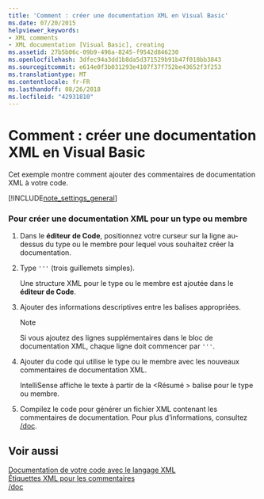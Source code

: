 ```yaml
---
title: 'Comment : créer une documentation XML en Visual Basic'
ms.date: 07/20/2015
helpviewer_keywords:
- XML comments
- XML documentation [Visual Basic], creating
ms.assetid: 27b5b06c-09b9-496a-8245-f9542d846230
ms.openlocfilehash: 3dfec94a3dd1b8da5d371529b91b47f018bb3843
ms.sourcegitcommit: e614e0f3b031293e4107f37f752be43652f3f253
ms.translationtype: MT
ms.contentlocale: fr-FR
ms.lasthandoff: 08/26/2018
ms.locfileid: "42931810"
---
```

# <a name="how-to-create-xml-documentation-in-visual-basic"></a>Comment : créer une documentation XML en Visual Basic
Cet exemple montre comment ajouter des commentaires de documentation XML à votre code.  
  
[!INCLUDE[note_settings_general](~/includes/note-settings-general-md.md)]  
  
### <a name="to-create-xml-documentation-for-a-type-or-member"></a>Pour créer une documentation XML pour un type ou membre  
  
1.  Dans le **éditeur de Code**, positionnez votre curseur sur la ligne au-dessus du type ou le membre pour lequel vous souhaitez créer la documentation.  
  
2.  Type `'''` (trois guillemets simples).  
  
     Une structure XML pour le type ou le membre est ajoutée dans le **éditeur de Code**.  
  
3.  Ajouter des informations descriptives entre les balises appropriées.  
  
    > [!NOTE]
    >  Si vous ajoutez des lignes supplémentaires dans le bloc de documentation XML, chaque ligne doit commencer par `'''`.  
  
4.  Ajouter du code qui utilise le type ou le membre avec les nouveaux commentaires de documentation XML.  
  
     IntelliSense affiche le texte à partir de la \<Résumé > balise pour le type ou membre.  
  
5.  Compilez le code pour générer un fichier XML contenant les commentaires de documentation. Pour plus d’informations, consultez [/doc](../../../visual-basic/reference/command-line-compiler/doc.md).  
  
## <a name="see-also"></a>Voir aussi  
 [Documentation de votre code avec le langage XML](../../../visual-basic/programming-guide/program-structure/documenting-your-code-with-xml.md)  
 [Étiquettes XML pour les commentaires](../../../visual-basic/language-reference/xmldoc/index.md)  
 [/doc](../../../visual-basic/reference/command-line-compiler/doc.md)
